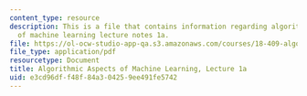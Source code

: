 ```yaml
---
content_type: resource
description: This is a file that contains information regarding algorithmic aspects
  of machine learning lecture notes 1a.
file: https://ol-ocw-studio-app-qa.s3.amazonaws.com/courses/18-409-algorithmic-aspects-of-machine-learning-spring-2015/e3cd96dff48f84a304259ee491fe5742_MIT18_409S15_lec1a.pdf
file_type: application/pdf
resourcetype: Document
title: Algorithmic Aspects of Machine Learning, Lecture 1a
uid: e3cd96df-f48f-84a3-0425-9ee491fe5742
---
```

